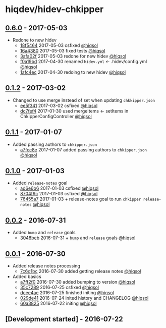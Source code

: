 # hiqdev/hidev-chkipper

## [0.6.0] - 2017-05-03

- Redone to new hidev
    - [18f5464] 2017-05-03 csfixed [@hiqsol]
    - [16a4380] 2017-05-03 fixed tests [@hiqsol]
    - [3afa02f] 2017-05-03 redone for new hidev [@hiqsol]
    - [f0a19bd] 2017-04-30 renamed `hidev.yml` <- .hidev/config.yml [@hiqsol]
    - [1afc4ec] 2017-04-30 redoing to new hidev [@hiqsol]

## [0.1.2] - 2017-03-02

- Changed to use merge instead of set when updating `chkkipper.json`
    - [ee5f341] 2017-03-02 csfixed [@hiqsol]
    - [dc7fef4] 2017-01-30 used mergeItems <- setItems in ChkipperConfigController [@hiqsol]

## [0.1.1] - 2017-01-07

- Added passing authors to `chkipper.json`
    - [a7fcc8e] 2017-01-07 added passing authors to `chkipper.json` [@hiqsol]

## [0.1.0] - 2017-01-03

- Added `release-notes` goal
    - [ad6e6b6] 2017-01-03 csfixed [@hiqsol]
    - [8704f9c] 2017-01-03 csfixed [@hiqsol]
    - [76455a7] 2017-01-03 + release-notes goal to run `chkipper release-notes` [@hiqsol]

## [0.0.2] - 2016-07-31

- Added `bump` and `release` goals
    - [3048beb] 2016-07-31 + `bump` and `release` goals [@hiqsol]

## [0.0.1] - 2016-07-30

- Added release notes processing
    - [7c6d1bc] 2016-07-30 added getting release notes [@hiqsol]
- Added basics
    - [a7ff2f0] 2016-07-30 added bumping to version [@hiqsol]
    - [35c7289] 2016-07-25 csfixed [@hiqsol]
    - [dcee4ae] 2016-07-25 finished initing [@hiqsol]
    - [029de41] 2016-07-24 inited history and CHANGELOG [@hiqsol]
    - [60a3825] 2016-07-22 initing [@hiqsol]

## [Development started] - 2016-07-22

[@SilverFire]: https://github.com/SilverFire
[silverfire@hiqdev.com]: https://github.com/SilverFire
[@tafid]: https://github.com/tafid
[tafid@hiqdev.com]: https://github.com/tafid
[@BladeRoot]: https://github.com/BladeRoot
[bladeroot@hiqdev.com]: https://github.com/BladeRoot
[@hiqsol]: https://github.com/hiqsol
[sol@hiqdev.com]: https://github.com/hiqsol
[60a3825]: https://github.com/hiqdev/hidev-chkipper/commit/60a3825
[029de41]: https://github.com/hiqdev/hidev-chkipper/commit/029de41
[35c7289]: https://github.com/hiqdev/hidev-chkipper/commit/35c7289
[dcee4ae]: https://github.com/hiqdev/hidev-chkipper/commit/dcee4ae
[a7ff2f0]: https://github.com/hiqdev/hidev-chkipper/commit/a7ff2f0
[7c6d1bc]: https://github.com/hiqdev/hidev-chkipper/commit/7c6d1bc
[3048beb]: https://github.com/hiqdev/hidev-chkipper/commit/3048beb
[ad6e6b6]: https://github.com/hiqdev/hidev-chkipper/commit/ad6e6b6
[8704f9c]: https://github.com/hiqdev/hidev-chkipper/commit/8704f9c
[76455a7]: https://github.com/hiqdev/hidev-chkipper/commit/76455a7
[Under development]: https://github.com/hiqdev/hidev-chkipper/compare/0.1.2...HEAD
[0.0.2]: https://github.com/hiqdev/hidev-chkipper/compare/0.0.1...0.0.2
[0.0.1]: https://github.com/hiqdev/hidev-chkipper/releases/tag/0.0.1
[0.1.0]: https://github.com/hiqdev/hidev-chkipper/compare/0.0.2...0.1.0
[a7fcc8e]: https://github.com/hiqdev/hidev-chkipper/commit/a7fcc8e
[0.1.1]: https://github.com/hiqdev/hidev-chkipper/compare/0.1.0...0.1.1
[ee5f341]: https://github.com/hiqdev/hidev-chkipper/commit/ee5f341
[dc7fef4]: https://github.com/hiqdev/hidev-chkipper/commit/dc7fef4
[0.1.2]: https://github.com/hiqdev/hidev-chkipper/compare/0.1.1...0.1.2
[18f5464]: https://github.com/hiqdev/hidev-chkipper/commit/18f5464
[16a4380]: https://github.com/hiqdev/hidev-chkipper/commit/16a4380
[3afa02f]: https://github.com/hiqdev/hidev-chkipper/commit/3afa02f
[f0a19bd]: https://github.com/hiqdev/hidev-chkipper/commit/f0a19bd
[1afc4ec]: https://github.com/hiqdev/hidev-chkipper/commit/1afc4ec
[0.6.0]: https://github.com/hiqdev/hidev-chkipper/compare/0.1.2...0.6.0
